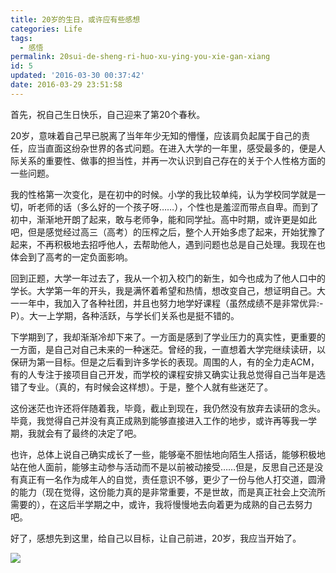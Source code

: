 ```yaml
---
title: 20岁的生日，或许应有些感想
categories: Life
tags:
  - 感悟
permalink: 20sui-de-sheng-ri-huo-xu-ying-you-xie-gan-xiang
id: 5
updated: '2016-03-30 00:37:42'
date: 2016-03-29 23:51:58
---
```


首先，祝自己生日快乐，自己迎来了第20个春秋。

20岁，意味着自己早已脱离了当年年少无知的懵懂，应该肩负起属于自己的责任，应当直面这纷杂世界的各式问题。在进入大学的一年里，感受最多的，便是人际关系的重要性、做事的担当性，并再一次认识到自己存在的关于个人性格方面的一些问题。

我的性格第一次变化，是在初中的时候。小学的我比较单纯，认为学校同学就是一切，听老师的话（多么好的一个孩子呀……），个性也是羞涩而带点自卑。而到了初中，渐渐地开朗了起来，敢与老师争，能和同学扯。高中时期，或许更是如此吧，但是感觉经过高三（高考）的压榨之后，整个人开始多虑了起来，开始犹豫了起来，不再积极地去招呼他人，去帮助他人，遇到问题也总是自己处理。我现在也体会到了高考的一定负面影响。

回到正题，大学一年过去了，我从一个初入校门的新生，如今也成为了他人口中的学长。大学第一年的开头，我是满怀着希望和热情，想改变自己，想证明自己。大一一年中，我加入了各种社团，并且也努力地学好课程（虽然成绩不是非常优异:-P）。大一上学期，各种活跃，与学长们关系也是挺不错的。

下学期到了，我却渐渐冷却下来了。一方面是感到了学业压力的真实性，更重要的一方面，是自己对自己未来的一种迷茫。曾经的我，一直想着大学完继续读研，以保研为第一目标。但是之后看到许多学长的表现。周围的人，有的全力走ACM，有的人专注于接项目自己开发，而学校的课程安排又确实让我总觉得自己当年是选错了专业。（真的，有时候会这样想）。于是，整个人就有些迷茫了。

这份迷茫也许还将伴随着我，毕竟，截止到现在，我仍然没有放弃去读研的念头。毕竟，我觉得自己并没有真正成熟到能够直接进入工作的地步，或许再等我一学期，我就会有了最终的决定了吧。

也许，总体上说自己确实成长了一些，能够毫不胆怯地向陌生人搭话，能够积极地站在他人面前，能够主动参与活动而不是以前被动接受……但是，反思自己还是没有真正有一名作为成年人的自觉，责任意识不够，更少了一份与他人打交道，圆滑的能力（现在觉得，这份能力真的是非常重要，不是世故，而是真正社会上交流所需要的），在这后半学期之中，或许，我将慢慢地去向着更为成熟的自己去努力吧。

好了，感想先到这里，给自己以目标，让自己前进，20岁，我应当开始了。

![](http://dreampiggy-image.test.upcdn.net/image/e/6a/4314fc89c9ec5554d88cb9526a533.jpg)